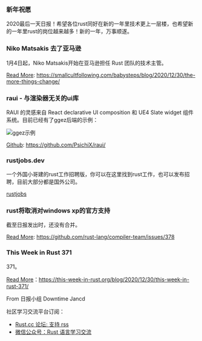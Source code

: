 ### 新年祝愿
2020最后一天日报！希望各位rust同好在新的一年里技术更上一层楼，也希望新的一年里rust的岗位越来越多！新的一年，万事顺遂。

### Niko Matsakis 去了亚马逊

1月4日起，Niko Matsakis开始在亚马逊担任 Rust 团队的技术主管。

[Read More](https://smallcultfollowing.com/babysteps/blog/2020/12/30/the-more-things-change/): https://smallcultfollowing.com/babysteps/blog/2020/12/30/the-more-things-change/


### raui - 与渲染器无关的ui库

RAUI 的灵感来自 React declarative UI composition 和 UE4 Slate widget 组件系统。目前已经有了ggez后端的示例：

![ggez示例](https://github.com/PsichiX/raui/raw/master/media/raui-ggez-in-game-material-ui.gif?raw=true)

[Github](https://github.com/PsichiX/raui/): https://github.com/PsichiX/raui/

### rustjobs.dev

一个外国小哥建的rust工作招聘版，你可以在这里找到rust工作，也可以发布招聘，目前大部分都是国外公司。

[rustjobs](https://www.rustjobs.dev/)


### rust将取消对windows xp的官方支持

截至日报发出时，还没有合并。

[Read More](https://github.com/rust-lang/compiler-team/issues/378): https://github.com/rust-lang/compiler-team/issues/378

### This Week in Rust 371

371。

[Read More](https://this-week-in-rust.org/blog/2020/12/30/this-week-in-rust-371/)：https://this-week-in-rust.org/blog/2020/12/30/this-week-in-rust-371/


From 日报小组 Downtime Jancd

社区学习交流平台订阅：

- [Rust.cc 论坛: 支持 rss](https://rustcc.cn/)
- [微信公众号：Rust 语言学习交流](https://rustcc.cn/article?id=ed7c9379-d681-47cb-9532-0db97d883f62)